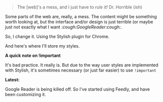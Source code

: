 > The [web]'s a mess, and I just have to *rule it!*
> Dr. Horrible (ish)

Some parts of the web are, really, a mess. The content might be something worth looking at, but the interface and/or design is just terrible (or maybe just not exactly what I want *:cough:*GoogleReader*:cough:*.

So, I change it. Using the Stylish plugin for Chrome.

And here's where I'll store my styles.

**A quick note on !important**

It's bad practice. It really is. But due to the way user styles are implemented with Stylish, it's sometimes necessary (or just far easier) to use `!important`

**Latest:**

Google Reader is being killed off. So I've started using Feedly, and have been customizing it.